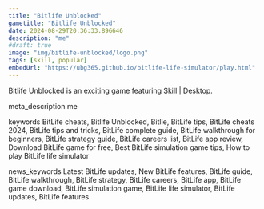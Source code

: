 ```yaml
---
title: "Bitlife Unblocked"
gametitle: "Bitlife Unblocked"
date: 2024-08-29T20:36:33.896646
description: "me"
#draft: true
image: "img/bitlife-unblocked/logo.png"
tags: [skill, popular]
embedUrl: "https://ubg365.github.io/bitlife-life-simulator/play.html"
---
```


Bitlife Unblocked is an exciting game featuring Skill | Desktop.

meta_description
me


keywords
BitLife cheats, Bitlife Unblocked, Bitlie, BitLife tips, BitLife cheats 2024, BitLife tips and tricks, BitLife complete guide, BitLife walkthrough for beginners, BitLife strategy guide, BitLife careers list, BitLife app review, Download BitLife game for free, Best BitLife simulation game tips, How to play BitLife life simulator


news_keywords
Latest BitLife updates, New BitLife features, BitLife guide, BitLife walkthrough, BitLife strategy, BitLife careers, BitLife app, BitLife game download, BitLife simulation game, BitLife life simulator, BitLife updates, BitLife features
